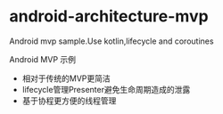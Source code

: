 # android-architecture-mvp  
Android mvp sample.Use kotlin,lifecycle and coroutines  

Android MVP 示例  
- 相对于传统的MVP更简洁  
- lifecycle管理Presenter避免生命周期造成的泄露
- 基于协程更方便的线程管理



